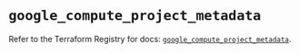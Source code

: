 # `google_compute_project_metadata`

Refer to the Terraform Registry for docs: [`google_compute_project_metadata`](https://registry.terraform.io/providers/hashicorp/google/6.49.2/docs/resources/compute_project_metadata).
